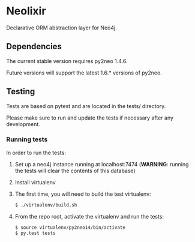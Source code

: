 # Neolixir

Declarative ORM abstraction layer for Neo4j.

## Dependencies

The current stable version requires py2neo 1.4.6.

Future versions will support the latest 1.6.* versions of py2neo.

## Testing

Tests are based on pytest and are located in the tests/ directory.

Please make sure to run and update the tests if necessary after any development.

### Running tests

In order to run the tests:

1. Set up a neo4j instance running at localhost:7474 (**WARNING**: running the tests will clear the contents of this database)

2. Install virtualenv

3. The first time, you will need to build the test virtualenv:

    ```bash
    $ ./virtualenv/build.sh
    ```

4. From the repo root, activate the virtualenv and run the tests:

    ```bash
    $ source virtualenv/py2neo14/bin/activate
    $ py.test tests
    ```
